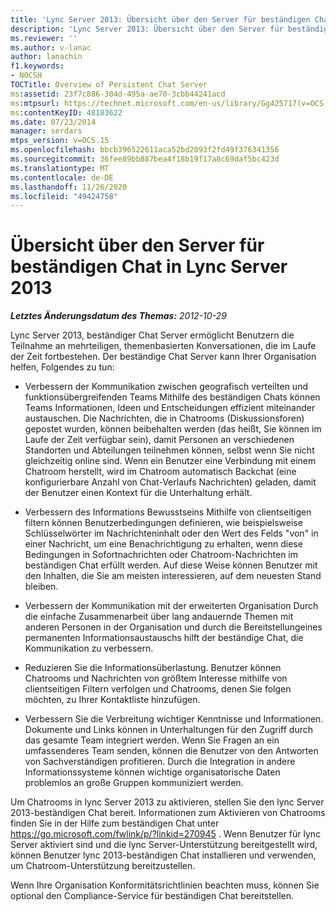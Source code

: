 ```yaml
---
title: 'Lync Server 2013: Übersicht über den Server für beständigen Chat'
description: 'Lync Server 2013: Übersicht über den Server für beständigen Chat.'
ms.reviewer: ''
ms.author: v-lanac
author: lanachin
f1.keywords:
- NOCSH
TOCTitle: Overview of Persistent Chat Server
ms:assetid: 23f7c886-304d-495a-ae70-3cbb44241acd
ms:mtpsurl: https://technet.microsoft.com/en-us/library/Gg425717(v=OCS.15)
ms:contentKeyID: 48183622
ms.date: 07/23/2014
manager: serdars
mtps_version: v=OCS.15
ms.openlocfilehash: bbcb396522611aca52bd2093f2fd49f376341356
ms.sourcegitcommit: 36fee89bb887bea4f18b19f17a8c69daf5bc423d
ms.translationtype: MT
ms.contentlocale: de-DE
ms.lasthandoff: 11/26/2020
ms.locfileid: "49424758"
---
```

# <a name="overview-of-persistent-chat-server-in-lync-server-2013"></a>Übersicht über den Server für beständigen Chat in Lync Server 2013

<div data-xmlns="http://www.w3.org/1999/xhtml">

<div class="topic" data-xmlns="http://www.w3.org/1999/xhtml" data-msxsl="urn:schemas-microsoft-com:xslt" data-cs="https://msdn.microsoft.com/">

<div data-asp="https://msdn2.microsoft.com/asp">



</div>

<div id="mainSection">

<div id="mainBody">

<span> </span>

_**Letztes Änderungsdatum des Themas:** 2012-10-29_

Lync Server 2013, beständiger Chat Server ermöglicht Benutzern die Teilnahme an mehrteiligen, themenbasierten Konversationen, die im Laufe der Zeit fortbestehen. Der beständige Chat Server kann Ihrer Organisation helfen, Folgendes zu tun:

  - Verbessern der Kommunikation zwischen geografisch verteilten und funktionsübergreifenden Teams Mithilfe des beständigen Chats können Teams Informationen, Ideen und Entscheidungen effizient miteinander austauschen. Die Nachrichten, die in Chatrooms (Diskussionsforen) gepostet wurden, können beibehalten werden (das heißt, Sie können im Laufe der Zeit verfügbar sein), damit Personen an verschiedenen Standorten und Abteilungen teilnehmen können, selbst wenn Sie nicht gleichzeitig online sind. Wenn ein Benutzer eine Verbindung mit einem Chatroom herstellt, wird im Chatroom automatisch Backchat (eine konfigurierbare Anzahl von Chat-Verlaufs Nachrichten) geladen, damit der Benutzer einen Kontext für die Unterhaltung erhält.

  - Verbessern des Informations Bewusstseins Mithilfe von clientseitigen filtern können Benutzerbedingungen definieren, wie beispielsweise Schlüsselwörter im Nachrichteninhalt oder den Wert des Felds "von" in einer Nachricht, um eine Benachrichtigung zu erhalten, wenn diese Bedingungen in Sofortnachrichten oder Chatroom-Nachrichten im beständigen Chat erfüllt werden. Auf diese Weise können Benutzer mit den Inhalten, die Sie am meisten interessieren, auf dem neuesten Stand bleiben.

  - Verbessern der Kommunikation mit der erweiterten Organisation Durch die einfache Zusammenarbeit über lang andauernde Themen mit anderen Personen in der Organisation und durch die Bereitstellungeines permanenten Informationsaustauschs hilft der beständige Chat, die Kommunikation zu verbessern.

  - Reduzieren Sie die Informationsüberlastung. Benutzer können Chatrooms und Nachrichten von größtem Interesse mithilfe von clientseitigen Filtern verfolgen und Chatrooms, denen Sie folgen möchten, zu Ihrer Kontaktliste hinzufügen.

  - Verbessern Sie die Verbreitung wichtiger Kenntnisse und Informationen. Dokumente und Links können in Unterhaltungen für den Zugriff durch das gesamte Team integriert werden. Wenn Sie Fragen an ein umfassenderes Team senden, können die Benutzer von den Antworten von Sachverständigen profitieren. Durch die Integration in andere Informationssysteme können wichtige organisatorische Daten problemlos an große Gruppen kommuniziert werden.

Um Chatrooms in lync Server 2013 zu aktivieren, stellen Sie den lync Server 2013-beständigen Chat bereit. Informationen zum Aktivieren von Chatrooms finden Sie in der Hilfe zum beständigen Chat unter <https://go.microsoft.com/fwlink/p/?linkid=270945> . Wenn Benutzer für lync Server aktiviert sind und die lync Server-Unterstützung bereitgestellt wird, können Benutzer lync 2013-beständigen Chat installieren und verwenden, um Chatroom-Unterstützung bereitzustellen.

Wenn Ihre Organisation Konformitätsrichtlinien beachten muss, können Sie optional den Compliance-Service für beständigen Chat bereitstellen.

</div>

<span> </span>

</div>

</div>

</div>

